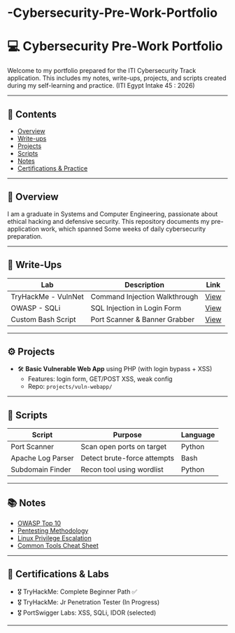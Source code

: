 # -Cybersecurity-Pre-Work-Portfolio
# 💻 Cybersecurity Pre-Work Portfolio

Welcome to my portfolio prepared for the ITI Cybersecurity Track application. This includes my notes, write-ups, projects, and scripts created during my self-learning and practice. (ITI Egypt Intake 45 : 2026)

---

## 🧠 Contents

- [Overview](#overview)
- [Write-ups](#write-ups)
- [Projects](#projects)
- [Scripts](#scripts)
- [Notes](#notes)
- [Certifications & Practice](#certifications)

---

## 📝 Overview

I am a graduate in Systems and Computer Engineering, passionate about ethical hacking and defensive security. This repository documents my pre-application work, which spanned Some weeks of daily cybersecurity preparation.

---

## 📂 Write-Ups

| Lab | Description | Link |
|-----|-------------|------|
| TryHackMe - VulnNet | Command Injection Walkthrough | [View](./writeups/VulnNet.md) |
| OWASP - SQLi | SQL Injection in Login Form | [View](./writeups/OWASP_SQLi.md) |
| Custom Bash Script | Port Scanner & Banner Grabber | [View](./scripts/port_scanner.md) |

---

## ⚙️ Projects

- 🛠️ **Basic Vulnerable Web App** using PHP (with login bypass + XSS)
  - Features: login form, GET/POST XSS, weak config
  - Repo: `projects/vuln-webapp/`

---

## 🧾 Scripts

| Script | Purpose | Language |
|--------|---------|----------|
| Port Scanner | Scan open ports on target | Python |
| Apache Log Parser | Detect brute-force attempts | Bash |
| Subdomain Finder | Recon tool using wordlist | Python |

---

## 📚 Notes

- [OWASP Top 10](./notes/owasp.md)
- [Pentesting Methodology](./notes/methodology.md)
- [Linux Privilege Escalation](./notes/linux_privesc.md)
- [Common Tools Cheat Sheet](./notes/tools.md)

---

## 📜 Certifications & Labs

- 🎖️ TryHackMe: Complete Beginner Path ✅
- 🎖️ TryHackMe: Jr Penetration Tester (In Progress)
- 🎖️ PortSwigger Labs: XSS, SQLi, IDOR (selected)

---

